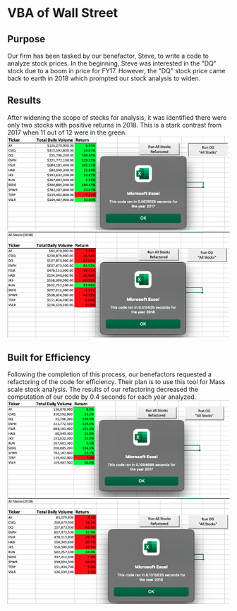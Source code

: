 # VBA of Wall Street 

## Purpose

Our firm has been tasked by our benefactor, Steve, to write a code to analyze stock prices.  In the beginning, Steve was interested in the "DQ" stock due to a boom in price for FY17.  However, the "DQ" stock price came back to earth in 2018 which prompted our stock analysis to widen.  

## Results

After widening the scope of stocks for analysis, it was identified there were only two stocks with positive returns in 2018.  This is a stark contrast from 2017 when 11 out of 12 were in the green.  
![Original 2017 Analysis](https://github.com/bktescher/stocks_analysis/blob/main/Resources/Original%20code%202017.png)
![Original 2018 Analysis](https://github.com/bktescher/stocks_analysis/blob/main/Resources/original%20code%202018.png)

## Built for Efficiency

Following the completion of this process, our benefactors requested a refactoring of the code for efficiency.  Their plan is to use this tool for Mass scale stock analysis.  The results of our refactoring decreased the computation of our code by 0.4 seconds for each year analyzed. 
![2017 Code Refactored](https://github.com/bktescher/stocks_analysis/blob/main/Resources/VBA_Challenge_2017.png)
![2018 Code Refactored](https://github.com/bktescher/stocks_analysis/blob/main/Resources/VBA_Challenge_2018.png)
